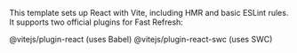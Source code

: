 This template sets up React with Vite, including HMR and basic ESLint rules. It supports two official plugins for Fast Refresh:

@vitejs/plugin-react (uses Babel)
@vitejs/plugin-react-swc (uses SWC)
